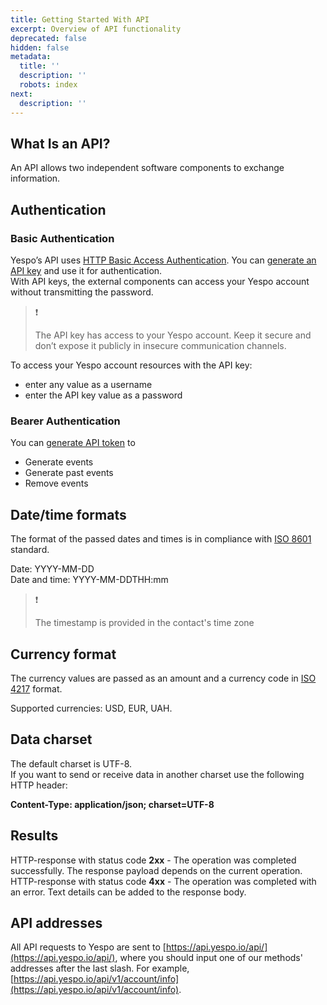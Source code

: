 ```yaml
---
title: Getting Started With API
excerpt: Overview of API functionality
deprecated: false
hidden: false
metadata:
  title: ''
  description: ''
  robots: index
next:
  description: ''
---
```

## What Is an API?

An API allows two independent software components to exchange information.

## Authentication

### Basic Authentication

Yespo’s API uses [HTTP Basic Access Authentication](http://en.wikipedia.org/wiki/Basic_access_authentication). You can [generate an API key](https://yespo.readme.io/reference/api-keys) and use it for authentication.\
With API keys, the external components can access your Yespo account without transmitting the password.

> ❗️
>
> The API key has access to your Yespo account. Keep it secure and don’t expose it publicly in insecure communication channels.

To access your Yespo account resources with the API key:

* enter any value as a username
* enter the API key value as a password

### Bearer Authentication

You can [generate API token](https://docs.yespo.io/reference/generateapikey-1) to

* Generate events
* Generate past events
* Remove events

## Date/time formats

The format of the passed dates and times is in compliance with [ISO 8601](https://en.wikipedia.org/wiki/ISO_8601) standard.

Date: YYYY-MM-DD\
Date and time: YYYY-MM-DDTHH:mm

> ❗️
>
> The timestamp is provided in the contact's time zone

## Currency format

The currency values are passed as an amount and a currency code in [ISO 4217](https://en.wikipedia.org/wiki/ISO_4217) format.

Supported currencies: USD, EUR, UAH.

## Data charset

The default charset is UTF-8.\
If you want to send or receive data in another charset use the following HTTP header:

**Content-Type: application/json; charset=UTF-8**

## Results

HTTP-response with status code **2хх** - The operation was completed successfully. The response payload depends on the current operation.\
HTTP-response with status code **4хх** - The operation was completed with an error. Text details can be added to the response body.

## API addresses

All API requests to Yespo are sent to [https://api.yespo.io/api/](https://api.yespo.io/api/), where you should input one of our methods' addresses after the last slash. For example, [https://api.yespo.io/api/v1/account/info](https://api.yespo.io/api/v1/account/info).
